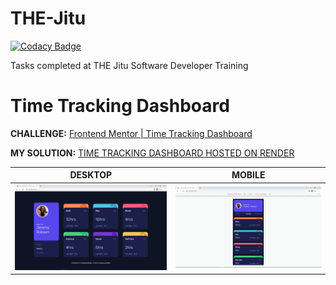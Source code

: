 # THE-Jitu

[![Codacy Badge](https://app.codacy.com/project/badge/Grade/7f8fc971651342dcad54fd3363fea1cd?branch=time-tracking-dashboard)](https://app.codacy.com/gh/JoshuaOndieki/THE-Jitu/dashboard?branch=time-tracking-dashboard&utm_source=gh&utm_medium=referral&utm_content=&utm_campaign=Badge_grade)

Tasks completed at THE Jitu Software Developer Training

# Time Tracking Dashboard

**CHALLENGE:** [Frontend Mentor | Time Tracking Dashboard](https://www.frontendmentor.io/challenges/time-tracking-dashboard-UIQ7167Jw)

**MY SOLUTION:** [TIME TRACKING DASHBOARD HOSTED ON RENDER](https://time-tracking-dashboard-tphf.onrender.com/)

| DESKTOP | MOBILE |
| -- | -- |
| ![MY DESKTOP DESIGN](screenshots/my-desktop-design.png) | ![MY MOBILE DESIGN](screenshots/my-mobile-design.png) |